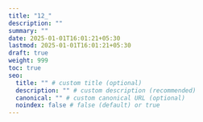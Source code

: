 ```yaml
---
title: "12_"
description: ""
summary: ""
date: 2025-01-01T16:01:21+05:30
lastmod: 2025-01-01T16:01:21+05:30
draft: true
weight: 999
toc: true
seo:
  title: "" # custom title (optional)
  description: "" # custom description (recommended)
  canonical: "" # custom canonical URL (optional)
  noindex: false # false (default) or true
---
```

